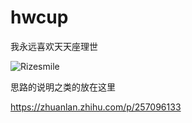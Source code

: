 # hwcup

我永远喜欢天天座理世

![Rizesmile](Rizesmile.gif)

思路的说明之类的放在这里

https://zhuanlan.zhihu.com/p/257096133
